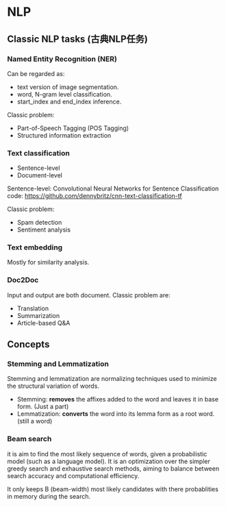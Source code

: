 # NLP

## Classic NLP tasks (古典NLP任务)

### Named Entity Recognition (NER)

Can be regarded as:
- text version of image segmentation.
- word, N-gram level classification. 
- start_index and end_index inference.

Classic problem:
- Part-of-Speech Tagging (POS Tagging)
- Structured information extraction

### Text classification
- Sentence-level
- Document-level

Sentence-level: Convolutional Neural Networks for Sentence Classification
code: https://github.com/dennybritz/cnn-text-classification-tf

Classic problem:
- Spam detection
- Sentiment analysis

### Text embedding

Mostly for similarity analysis.

### Doc2Doc

Input and output are both document. Classic problem are:
- Translation
- Summarization
- Article-based Q&A

## Concepts

### Stemming and Lemmatization
Stemming and lemmatization are normalizing techniques used to minimize the structural variation of words. 

- Stemming: **removes** the affixes added to the word and leaves it in base form. (Just a part)
- Lemmatization: **converts** the word into its lemma form as a root word. (still a word)


### Beam search
it is aim to find the most likely sequence of words, given a probabilistic model (such as a language model). 
It is an optimization over the simpler greedy search and exhaustive search methods, aiming to balance between search accuracy and computational efficiency. 

It only keeps B (beam-width) most likely candidates with there probablities in memory during the search.